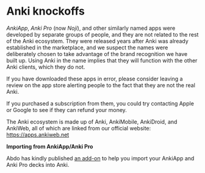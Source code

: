 # Anki knockoffs

*AnkiApp*, *Anki Pro* (now *Noji*), and other similarly named apps were developed by separate groups of people, and they are not related to the rest of the Anki ecosystem. They were released years after Anki was already established in the marketplace, and we suspect the names were deliberately chosen to take advantage of the brand recognition we have built up. Using Anki in the name implies that they will function with the other Anki clients, which they do not.

If you have downloaded these apps in error, please consider leaving a review on the app store alerting people to the fact that they are not the real Anki.

If you purchased a subscription from them, you could try contacting Apple or Google to see if they can refund your money.

The Anki ecosystem is made up of Anki, AnkiMobile, AnkiDroid, and AnkiWeb, all of which are linked from our official website: <https://apps.ankiweb.net>

**Importing from AnkiApp/Anki Pro**

Abdo has kindly published [an add-on](https://ankiweb.net/shared/info/2072125761
) to help you import your AnkiApp and Anki Pro decks into Anki. 
